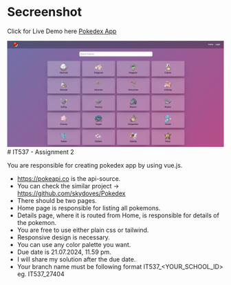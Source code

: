 # Secreenshot

Click for Live Demo here [Pokedex App](https://main--magenta-malabi-cec339.netlify.app/)

<img src='src/assets/photo.png' />
<br>
# IT537 - Assignment 2

You are responsible for creating pokedex app by using vue.js.

- https://pokeapi.co is the api-source.
- You can check the similar project -> https://github.com/skydoves/Pokedex
- There should be two pages.
- Home page is responsible for listing all pokemons.
- Details page, where it is routed from Home, is responsible for details of the pokemon.
- You are free to use either plain css or tailwind.
- Responsive design is necessary.
- You can use any color palette you want.
- Due date is 21.07.2024, 11.59 pm.
- I will share my solution after the due date.
- Your branch name must be following format IT537_<YOUR_SCHOOL_ID> eg. IT537_27404
